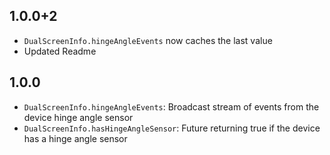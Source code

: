 ## 1.0.0+2

* `DualScreenInfo.hingeAngleEvents` now caches the last value
* Updated Readme

## 1.0.0

* `DualScreenInfo.hingeAngleEvents`: Broadcast stream of events from the device hinge angle sensor
* `DualScreenInfo.hasHingeAngleSensor`: Future returning true if the device has a hinge angle sensor
